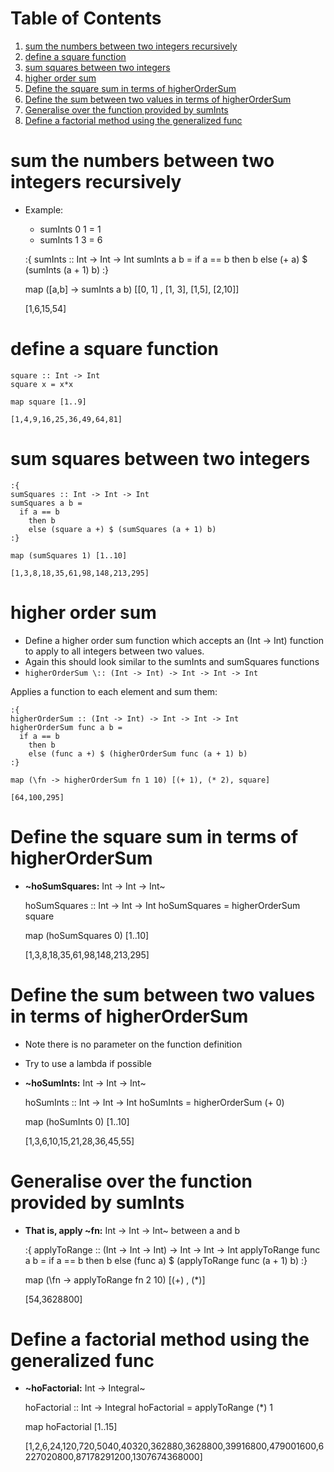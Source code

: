 
# Table of Contents

1.  [sum the numbers between two integers recursively](#org3d4c474)
2.  [define a square function](#org7474fb5)
3.  [sum squares between two integers](#orgb30b90f)
4.  [higher order sum](#org8999cd5)
5.  [Define the square sum in terms of higherOrderSum](#org9843dac)
6.  [Define the sum between two values in terms of higherOrderSum](#org7f966c4)
7.  [Generalise over the function provided by sumInts](#org4596fc9)
8.  [Define a factorial method using the generalized func](#orgc06e129)



<a id="org3d4c474"></a>

# sum the numbers between two integers recursively

-   Example:
    -   sumInts 0 1 = 1
    -   sumInts 1 3 = 6

    :{
    sumInts :: Int -> Int -> Int
    sumInts a b =
      if a == b
        then b
        else (+ a) $ (sumInts (a + 1) b)
    :}
    
    map (\[a,b] -> sumInts a b) [[0, 1] , [1, 3], [1,5], [2,10]]         

    [1,6,15,54]


<a id="org7474fb5"></a>

# define a square function

    square :: Int -> Int
    square x = x*x
    
    map square [1..9]

    [1,4,9,16,25,36,49,64,81]


<a id="orgb30b90f"></a>

# sum squares between two integers

    :{
    sumSquares :: Int -> Int -> Int
    sumSquares a b =
      if a == b
        then b
        else (square a +) $ (sumSquares (a + 1) b)
    :}
    
    map (sumSquares 1) [1..10]

    [1,3,8,18,35,61,98,148,213,295]


<a id="org8999cd5"></a>

# higher order sum

-   Define a higher order sum function which accepts an (Int -> Int) function to apply to all integers between two values.
-   Again this should look similar to the sumInts and sumSquares functions
-   `higherOrderSum \:: (Int -> Int) -> Int -> Int -> Int`

Applies a function to each element and sum them:

    :{
    higherOrderSum :: (Int -> Int) -> Int -> Int -> Int
    higherOrderSum func a b =
      if a == b
        then b
        else (func a +) $ (higherOrderSum func (a + 1) b)
    :}
    
    map (\fn -> higherOrderSum fn 1 10) [(+ 1), (* 2), square]

    [64,100,295]


<a id="org9843dac"></a>

# Define the square sum in terms of higherOrderSum

-   **~hoSumSquares:** Int -> Int -> Int~

    hoSumSquares :: Int -> Int -> Int
    hoSumSquares = higherOrderSum square
    
    map (hoSumSquares 0) [1..10]

    [1,3,8,18,35,61,98,148,213,295]


<a id="org7f966c4"></a>

# Define the sum between two values in terms of higherOrderSum

-   Note there is no parameter on the function definition
-   Try to use a lambda if possible
-   **~hoSumInts:** Int -> Int -> Int~

    hoSumInts :: Int -> Int -> Int
    hoSumInts = higherOrderSum (+ 0)
    
    map (hoSumInts 0) [1..10]

    [1,3,6,10,15,21,28,36,45,55]


<a id="org4596fc9"></a>

# Generalise over the function provided by sumInts

-   **That is, apply ~fn:** Int -> Int -> Int~ between a and b

    :{
    applyToRange :: (Int -> Int -> Int) -> Int -> Int -> Int
    applyToRange func a b =
      if a == b 
        then b
        else (func a) $ (applyToRange func (a + 1) b)
    :}
    
    map (\fn -> applyToRange fn 2 10) [(+) , (*)]

    [54,3628800]


<a id="orgc06e129"></a>

# Define a factorial method using the generalized func

-   **~hoFactorial:** Int -> Integral~

    hoFactorial :: Int -> Integral
    hoFactorial = applyToRange (*) 1
    
    map hoFactorial [1..15]

    [1,2,6,24,120,720,5040,40320,362880,3628800,39916800,479001600,6227020800,87178291200,1307674368000]

